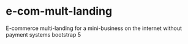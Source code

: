 # e-com-mult-landing
E-commerce multi-landing for a mini-business on the internet without payment systems bootstrap 5  
